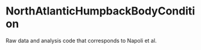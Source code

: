 # NorthAtlanticHumpbackBodyCondition

Raw data and analysis code that corresponds to Napoli et al. 
